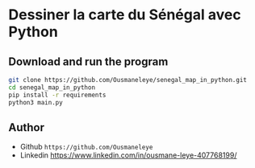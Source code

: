 # Dessiner la carte du Sénégal avec Python

## Download and run the program

```bash
git clone https://github.com/Ousmaneleye/senegal_map_in_python.git
cd senegal_map_in_python
pip install -r requirements
python3 main.py
```
## Author
* Github `https://github.com/Ousmaneleye`
* Linkedin https://www.linkedin.com/in/ousmane-leye-407768199/
